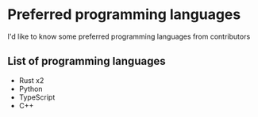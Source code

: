 # Preferred programming languages
I'd like to know some preferred programming languages from contributors

## List of programming languages
- Rust x2
- Python
- TypeScript
- C++
